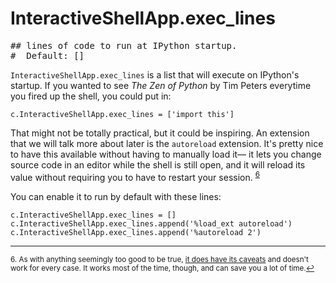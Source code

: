 # InteractiveShellApp.exec_lines

<pre class="output">
## lines of code to run at IPython startup.
#  Default: []
</pre>

`InteractiveShellApp.exec_lines` is a list that will execute on IPython's startup. If you wanted to see *The Zen of Python* by Tim Peters everytime you fired up the shell, you could put in:

```
c.InteractiveShellApp.exec_lines = ['import this']
```

That might not be totally practical, but it could be inspiring. An extension that we will talk more about later is the `autoreload` extension. It's pretty nice to have this available without having to manually load it— it lets you change source code in an editor while the shell is still open, and it will reload its value without requiring you to have to restart your session. <sup class="footnote-reference"><a href="#fn6" id="ref6">6</a></sup>

You can enable it to run by default with these lines:

```
c.InteractiveShellApp.exec_lines = []
c.InteractiveShellApp.exec_lines.append('%load_ext autoreload')
c.InteractiveShellApp.exec_lines.append('%autoreload 2')    
```

---

<sup class="footnote-definition" id="fn6">6. As with anything seemingly too good to be true, [it does have its caveats](https://ipython.org/ipython-doc/stable/config/extensions/autoreload.html#caveats) and doesn't work for every case. It works most of the time, though, and can save you a lot of time.<a href="#ref6" title="Jump back to footnote 6 in the text.">↩</a></sup>
